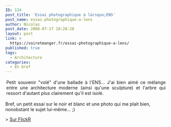```yaml
---
ID: 134
post_title: 'Essai photographique à l&rsquo;ENS'
post_name: essai-photographique-a-lens
author: Nicolas
post_date: 2008-07-17 18:28:28
layout: post
link: >
  https://voiretmanger.fr/essai-photographique-a-lens/
published: true
tags:
  - Architecture
categories:
  - En bref
---
```

<div style="text-align: justify; padding: 3px;">Petit souvenir "volé" d'une ballade à l'ENS... J'ai bien aimé ce mélange entre une architecture moderne (ainsi qu'une sculpture) et l'arbre qui ressort d'autant plus clairement qu'il est isolé.</div>
<p>Bref, un petit essai sur le noir et blanc et une photo qui me plait bien, nonobstant le sujet lui-même... ;)</p>
<p>&gt; <a href="http://www.flickr.com/photos/nicolinux/2677596516/">Sur FlickR</a></p>